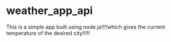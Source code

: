 # weather_app_api

This is a simple app built using node.js!!!!which gives the current temperature of the desired city!!!!!
